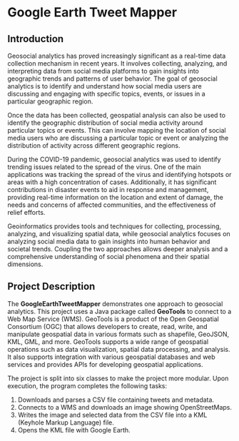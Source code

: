 # Google Earth Tweet Mapper

## Introduction

Geosocial analytics has proved increasingly significant as a real-time data collection mechanism in recent years. It involves collecting, analyzing, and interpreting data from social media platforms to gain insights into geographic trends and patterns of user behavior. The goal of geosocial analytics is to identify and understand how social media users are discussing and engaging with specific topics, events, or issues in a particular geographic region.

Once the data has been collected, geospatial analysis can also be used to identify the geographic distribution of social media activity around particular topics or events. This can involve mapping the location of social media users who are discussing a particular topic or event or analyzing the distribution of activity across different geographic regions. 

During the COVID-19 pandemic, geosocial analytics was used to identify trending issues related to the spread of the virus. One of the main applications was tracking the spread of the virus and identifying hotspots or areas with a high concentration of cases. Additionally, it has significant contributions in disaster events to aid in response and management, providing real-time information on the location and extent of damage, the needs and concerns of affected communities, and the effectiveness of relief efforts.

Geoinformatics provides tools and techniques for collecting, processing, analyzing, and visualizing spatial data, while geosocial analytics focuses on analyzing social media data to gain insights into human behavior and societal trends. Coupling the two approaches allows deeper analysis and a comprehensive understanding of social phenomena and their spatial dimensions.

## Project Description

The **GoogleEarthTweetMapper** demonstrates one approach to geosocial analytics. This project uses a Java package called **GeoTools** to connect to a Web Map Service (WMS). GeoTools is a product of the Open Geospatial Consortium (OGC) that allows developers to create, read, write, and manipulate geospatial data in various formats such as shapefile, GeoJSON, KML, GML, and more. GeoTools supports a wide range of geospatial operations such as data visualization, spatial data processing, and analysis. It also supports integration with various geospatial databases and web services and provides APIs for developing geospatial applications.

The project is split into six classes to make the project more modular. Upon execution, the program completes the following tasks:

1. Downloads and parses a CSV file containing tweets and metadata.
2. Connects to a WMS and downloads an image showing OpenStreetMaps.
3. Writes the image and selected data from the CSV file into a KML (Keyhole Markup Language) file.
4. Opens the KML file with Google Earth.


